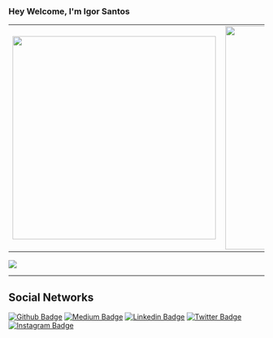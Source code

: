 ### Hey Welcome, I'm Igor Santos

<center>
    <table>
        <tr>
            <td>
                <img width="400px" align="left" src="https://github-readme-stats.vercel.app/api/top-langs/?username=IgorSantos17&hide=html&layout=compact&theme=gruvbox" /></td>
            <td>
                <img width="440px" align="left" src="https://github-readme-stats.vercel.app/api?username=IgorSantos17&theme=gruvbox&show_icons=true" />
            </td>
        </tr>  
    </table>
</center>

<a href="https://github.com/IgorSantos17/Resume">
  <img align="center" src="https://github-readme-stats.vercel.app/api/pin/?username=IgorSantos17&repo=Resume&theme=gruvbox" />
</a>

<hr>

## **Social Networks**

[![Github Badge](https://img.shields.io/badge/github-%23100000.svg?&style=for-the-badge&logo=github&logoColor=white&link=https://github.com/IgorSantos17)](https://github.com/IgorSantos17/)
[![Medium Badge](https://img.shields.io/badge/medium-%2312100E.svg?&style=for-the-badge&logo=medium&logoColor=white&link=https://medium.com/@IgorSantos17)](https://medium.com/@IgorSantos17)
[![Linkedin Badge](https://img.shields.io/badge/linkedin-%230077B5.svg?&style=for-the-badge&logo=linkedin&logoColor=white&link=https://www.linkedin.com/in/igorsantoos17/)](https://www.linkedin.com/in/igorsantoos17/)
[![Twitter Badge](https://img.shields.io/badge/twitter-%231DA1F2.svg?&style=for-the-badge&logo=twitter&logoColor=white&link=https://twitter.com/IgorSantoos17)](https://twitter.com/IgorSantoos17)
[![Instagram Badge](https://img.shields.io/badge/instagram-%23E4405F.svg?&style=for-the-badge&logo=instagram&logoColor=white&link=https://www.instagram.com/igoorsantos17/)](https://www.instagram.com/igoorsantos17/)
